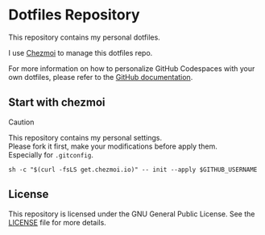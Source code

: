 # Dotfiles Repository

This repository contains my personal dotfiles.

I use [Chezmoi](https://www.chezmoi.io) to manage this dotfiles repo.

For more information on how to personalize GitHub Codespaces with your own dotfiles, please refer to the [GitHub documentation](https://docs.github.com/en/codespaces/setting-your-user-preferences/personalizing-github-codespaces-for-your-account#dotfiles).

## Start with chezmoi

> [!CAUTION]  
> This repository contains my personal settings.  
> Please fork it first, make your modifications before apply them.  
> Especially for `.gitconfig`.  

```shell
sh -c "$(curl -fsLS get.chezmoi.io)" -- init --apply $GITHUB_USERNAME
```

## License

This repository is licensed under the GNU General Public License. See the [LICENSE](LICENSE) file for more details.
